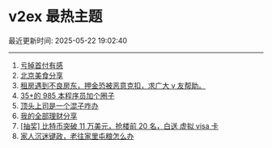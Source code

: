 # v2ex 最热主题

最近更新时间: 2025-05-22 19:02:40

--- 
1. [亏掉首付有感](https://www.v2ex.com/t/1133437) 
2. [北京美食分享](https://www.v2ex.com/t/1133416) 
3. [租房遇到不良房东，押金恐被恶意克扣，求广大 v 友帮助。](https://www.v2ex.com/t/1133419) 
4. [35+的 985 本程序员加个圈子](https://www.v2ex.com/t/1133432) 
5. [顶头上司是一个混子咋办](https://www.v2ex.com/t/1133444) 
6. [我的全部理财分享](https://www.v2ex.com/t/1133464) 
7. [[抽奖] 比特币突破 11 万美元，抢楼前 20 名，白送 虚拟 visa 卡](https://www.v2ex.com/t/1133506) 
8. [家人沉迷键政，老往家里屯粮怎么办](https://www.v2ex.com/t/1133512) 
